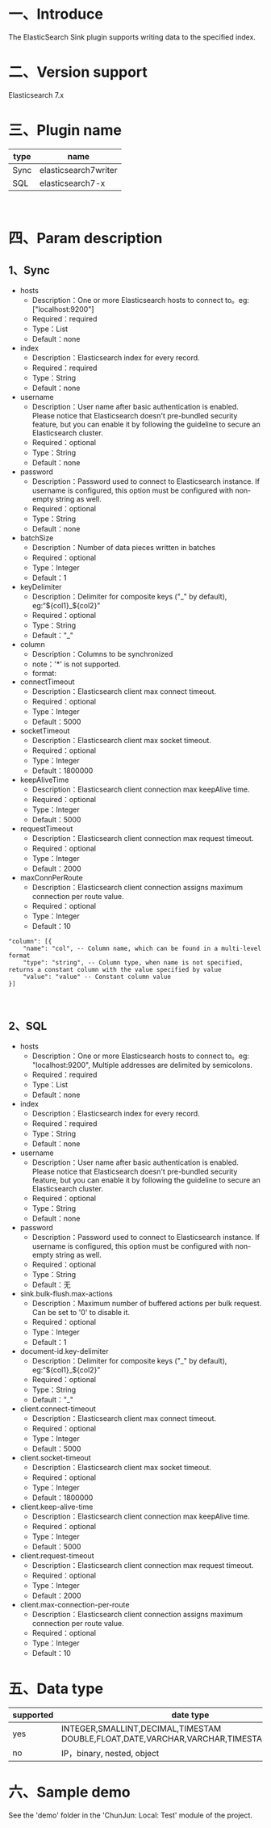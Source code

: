 # 一、Introduce

The ElasticSearch Sink plugin supports writing data to the specified index.
​

# 二、Version support 

Elasticsearch 7.x
​
# 三、Plugin name

| type|name|
| ---- | ----|
| Sync | elasticsearch7writer |
| SQL | elasticsearch7-x |

​

# 四、Param description

## 1、Sync

- hosts
   - Description：One or more Elasticsearch hosts to connect to。eg: ["localhost:9200"]
   - Required：required
   - Type：List<String>
   - Default：none
- index
   - Description：Elasticsearch index for every record. 
   - Required：required
   - Type：String
   - Default：none
- username
   - Description：User name after basic authentication is enabled. Please notice that Elasticsearch doesn't pre-bundled security feature, but you can enable it by following the guideline to secure an Elasticsearch cluster.
   - Required：optional
   - Type：String
   - Default：none
- password
   - Description：Password used to connect to Elasticsearch instance. If username is configured, this option must be configured with non-empty string as well.
   - Required：optional
   - Type：String
   - Default：none
- batchSize
   - Description：Number of data pieces written in batches
   - Required：optional
   - Type：Integer
   - Default：1
- keyDelimiter
   - Description：Delimiter for composite keys ("_" by default), eg:“${col1}_${col2}”
   - Required：optional
   - Type：String
   - Default："_"
- column
   - Description：Columns to be synchronized
   - note：'*' is not supported.
   - format:
- connectTimeout
    - Description：Elasticsearch client max connect timeout.
    - Required：optional
    - Type：Integer
    - Default：5000
- socketTimeout
    - Description：Elasticsearch client max socket timeout.
    - Required：optional
    - Type：Integer
    - Default：1800000
- keepAliveTime
    - Description：Elasticsearch client connection max keepAlive time.
    - Required：optional
    - Type：Integer
    - Default：5000
- requestTimeout
    - Description：Elasticsearch client connection max request timeout.
    - Required：optional
    - Type：Integer
    - Default：2000
- maxConnPerRoute
    - Description：Elasticsearch client connection assigns maximum connection per route value.
    - Required：optional
    - Type：Integer
    - Default：10
```
"column": [{
    "name": "col", -- Column name, which can be found in a multi-level format
    "type": "string", -- Column type, when name is not specified, returns a constant column with the value specified by value
    "value": "value" -- Constant column value
}]
```
​

## 2、SQL

- hosts
   - Description：One or more Elasticsearch hosts to connect to。eg: "localhost:9200", Multiple addresses are delimited by semicolons.
   - Required：required
   - Type：List<String>
   - Default：none
- index
   - Description：Elasticsearch index for every record. 
   - Required：required
   - Type：String
   - Default：none
- username
   - Description：User name after basic authentication is enabled. Please notice that Elasticsearch doesn't pre-bundled security feature, but you can enable it by following the guideline to secure an Elasticsearch cluster.
   - Required：optional
   - Type：String
   - Default：none
- password
   - Description：Password used to connect to Elasticsearch instance. If username is configured, this option must be configured with non-empty string as well.
   - Required：optional
   - Type：String
   - Default：无
- sink.bulk-flush.max-actions
   - Description：Maximum number of buffered actions per bulk request. Can be set to '0' to disable it.
   - Required：optional
   - Type：Integer
   - Default：1
- document-id.key-delimiter
   - Description：Delimiter for composite keys ("_" by default), eg:“${col1}_${col2}”
   - Required：optional
   - Type：String
   - Default："_"
- client.connect-timeout
    - Description：Elasticsearch client max connect timeout.
    - Required：optional
    - Type：Integer
    - Default：5000
- client.socket-timeout
    - Description：Elasticsearch client max socket timeout.
    - Required：optional
    - Type：Integer
    - Default：1800000
- client.keep-alive-time
    - Description：Elasticsearch client connection max keepAlive time.
    - Required：optional
    - Type：Integer
    - Default：5000
- client.request-timeout
    - Description：Elasticsearch client connection max request timeout.
    - Required：optional
    - Type：Integer
    - Default：2000
- client.max-connection-per-route
    - Description：Elasticsearch client connection assigns maximum connection per route value.
    - Required：optional
    - Type：Integer
    - Default：10

# 五、Data type

|supported | date type |
| --- | --- |
| yes |INTEGER,SMALLINT,DECIMAL,TIMESTAM DOUBLE,FLOAT,DATE,VARCHAR,VARCHAR,TIMESTAMP,TIME,BYTE|
| no | IP，binary, nested, object|

# 六、Sample demo

See the 'demo' folder in the 'ChunJun: Local: Test' module of the project.
